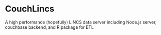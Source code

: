 # CouchLincs
A high performance (hopefully) LINCS data server including Node.js server, couchbase backend, and R package for ETL

